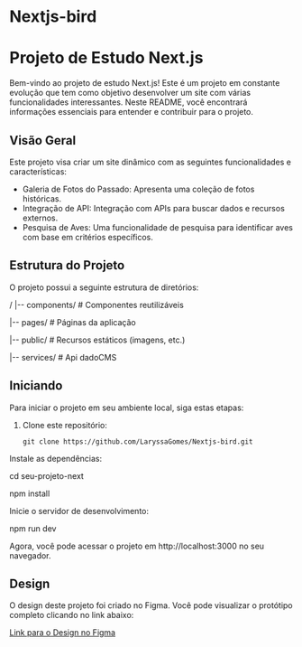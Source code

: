 # Nextjs-bird
# Projeto de Estudo Next.js

Bem-vindo ao projeto de estudo Next.js! Este é um projeto em constante evolução que tem como objetivo desenvolver um site com várias funcionalidades interessantes. Neste README, você encontrará informações essenciais para entender e contribuir para o projeto.

## Visão Geral

Este projeto visa criar um site dinâmico com as seguintes funcionalidades e características:

- Galeria de Fotos do Passado: Apresenta uma coleção de fotos históricas.
- Integração de API: Integração com APIs para buscar dados e recursos externos.
- Pesquisa de Aves: Uma funcionalidade de pesquisa para identificar aves com base em critérios específicos.


## Estrutura do Projeto

O projeto possui a seguinte estrutura de diretórios:

/
|-- components/ # Componentes reutilizáveis

|-- pages/ # Páginas da aplicação

|-- public/ # Recursos estáticos (imagens, etc.)

|-- services/ # Api dadoCMS


## Iniciando

Para iniciar o projeto em seu ambiente local, siga estas etapas:

1. Clone este repositório:

   ```shell
   git clone https://github.com/LaryssaGomes/Nextjs-bird.git
Instale as dependências:

cd seu-projeto-next

npm install

Inicie o servidor de desenvolvimento:

npm run dev

Agora, você pode acessar o projeto em http://localhost:3000 no seu navegador.

## Design

O design deste projeto foi criado no Figma. Você pode visualizar o protótipo completo clicando no link abaixo:

[Link para o Design no Figma](https://www.figma.com/file/cXwqHGaJzQp8RsUIuuHcEJ/Untitled?type=design&node-id=0-1&mode=design&t=J6XMXIALVrIGrFIq-0)

